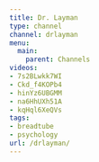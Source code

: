 ```yaml
---
title: Dr. Layman
type: channel
channel: drlayman
menu:
  main:
    parent: Channels
videos:
- 7s2BLwkk7WI
- Ckd_f4KOPb4
- hinYz6UBGMM
- na6HhUXh51A
- kqHql6XeQVs
tags:
- breadtube
- psychology
url: /drlayman/
---
```

